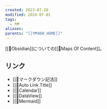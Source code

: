 ```yaml
---
created: 2023-07-28
modified: 2024-07-01
tags:
  - 🗺️
aliases: 
parents: "[[🗺️000_HOME]]"
---
```

[[🧰Obsidian]]についての[[📝Maps Of Content]]。

## リンク 
- [[🧰マークダウン記法]]
- [[💎Auto Link Title]]
- [[💎Calendar]]
- [[💎DataView]]
- [[🧰Mermaid]]